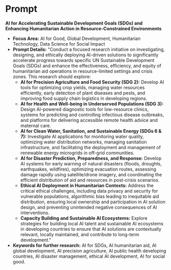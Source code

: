 # Prompt

**AI for Accelerating Sustainable Development Goals (SDGs) and Enhancing
Humanitarian Action in Resource-Constrained Environments**

- **Focus Area:** AI for Good, Global Development, Humanitarian Technology, Data Science for Social Impact
- **Prompt Details:** "Conduct a focused research initiative on investigating, designing, and ethically deploying AI-driven solutions to significantly accelerate progress towards specific UN Sustainable Development Goals (SDGs) and enhance the effectiveness, efficiency, and equity of humanitarian aid operations in resource-limited settings and crisis zones. This research should explore:
  - **AI for Precision Agriculture and Food Security (SDG 2):** Develop AI tools for optimizing crop yields, managing water resources efficiently, early detection of plant diseases and pests, and improving food supply chain logistics in developing regions.
  - **AI for Health and Well-being in Underserved Populations (SDG 3):** Design AI-powered diagnostic tools for low-resource clinics, systems for predicting and controlling infectious disease outbreaks, and platforms for delivering accessible remote health advice and maternal care.
  - **AI for Clean Water, Sanitation, and Sustainable Energy (SDGs 6 & 7):** Investigate AI applications for monitoring water quality, optimizing water distribution networks, managing sanitation infrastructure, and facilitating the deployment and management of renewable energy microgrids in off-grid communities.
  - **AI for Disaster Prediction, Preparedness, and Response:** Develop AI systems for early warning of natural disasters (floods, droughts, earthquakes, wildfires), optimizing evacuation routes, assessing damage rapidly using satellite/drone imagery, and coordinating the efficient distribution of aid and resources in post-crisis scenarios.
  - **Ethical AI Deployment in Humanitarian Contexts:** Address the critical ethical challenges, including data privacy and security for vulnerable populations, algorithmic bias leading to inequitable aid distribution, ensuring local ownership and participation in AI solution design, and preventing unintended negative consequences of AI interventions.
  - **Capacity Building and Sustainable AI Ecosystems:** Explore strategies for building local AI talent and sustainable AI ecosystems in developing countries to ensure that AI solutions are contextually relevant, locally maintained, and contribute to long-term development."
- **Keywords for further research:** AI for SDGs, AI humanitarian aid, AI global development, AI precision agriculture, AI public health developing countries, AI disaster management, ethical AI development, AI for social good.
